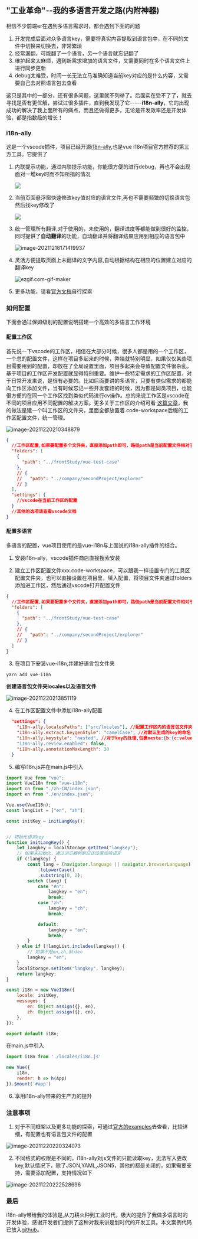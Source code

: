 ## "工业革命"--我的多语言开发之路(内附神器)

相信不少前端er在遇到多语言需求时，都会遇到下面的问题

1. 开发完成后面对众多语言key，需要将真实内容提取到语言包中，在不同的文件中切换来切换去，非常繁琐
2. 经常漏翻，可能翻了一个语言，另一个语言就忘记翻了
3. 维护起来太麻烦，遇到新需求增加的语言文件，又需要同时在多个语言文件上进行同步更新
4. debug太难受，时间一长无法立马准确知道当前key对应的是什么内容，又需要自己去对照语言包去查看

这只是其中的一部分，还有很多问题，这里就不列举了。后面实在受不了了，就去寻找是否有更优解，尝试过很多插件，直到我发现了它-----**i18n-ally**，它的出现成功的解决了我上面所有的痛点，而且还做得更多，无论是开发效率还是开发体验，都是指数级的增长！

### i18n-ally

这是一个vscode插件，项目已经开源[i18n-ally](https://github.com/lokalise/i18n-ally),也是vue i18n项目官方推荐的第三方工具。它提供了

1. 内联提示功能，通过内联提示功能，你能很方便的进行debug，再也不会出现面对一堆key时而不知所措的情况

   ![](https://github.com/lokalise/i18n-ally/blob/screenshots/annotation-animated.gif?raw=true)

2. 当前页面悬浮窗快速修改key值对应的语言文件,再也不需要频繁的切换语言包然后找key修改了

   ![](https://github.com/lokalise/i18n-ally/blob/screenshots/hover.png?raw=true)

3. 统一管理所有翻译,对于使用的，未使用的，翻译进度等都能做到很好的监控，同时提供了**自动翻译**的功能，自动翻译并将翻译结果应用到相应的语言包中

   ![image-20211218171419937](https://s2.loli.net/2021/12/18/MexXv7ZEBFihYCP.png)

4. 灵活方便提取页面上未翻译的文字内容,自动根据结构在相应的位置建立对应的翻译key

   ![ezgif.com-gif-maker](https://s2.loli.net/2021/12/20/EgjIvOw9C3YM5rA.gif)

5. 更多功能，请看[官方文档](https://github.com/lokalise/i18n-ally)自行探索



### 如何配置

下面会通过保姆级别的配置说明搭建一个高效的多语言工作环境

#### 配置工作区

首先说一下vscode的工作区，相信在大部分时候，很多人都是用的一个工作区，一个总的配置文件，这样在项目多起来的时候，弊端就特别明显，如果仅仅某些项目需要用到的配置，却放在了全局设置里面，项目多起来会导致配置文件很杂乱，基于项目的工作区开发配置就显得特别重要。维护一些特定需求的工作区配置，对于日常开发来说，是很有必要的。比如后面要讲的多语言，只要有类似需求的都能向工作区添加文件，当有时候忘记一些开发套路的时候，因为都是同类项目，也能很方便的在同一个工作区找到类似代码进行cv操作。总的来说工作区是vscode在不同的项目应用不同配置的解决方案。更多关于工作区的介绍可看 [这篇文章](https://zhuanlan.zhihu.com/p/54770077)，我的做法是建一个叫工作区的文件夹，里面全都放置着.code-workspace后缀的工作区配置文件，统一管理。

![image-20211220210348879](https://s2.loli.net/2021/12/20/GD1vIJ46rxbRFhC.png)

```json
{
  //工作区配置,如果要配置多个文件夹，直接添加path即可，路径path是当前配置文件相对于真实的项目路径的
  "folders": [
    {
      "path": "../frontStudy/vue-test-case"
    },
    // {
    //   "path": "../company/secondProject/explorer"
    // }
  ],
  "settings": {
    //vscode在当前工作区的配置
  }
  //其他的选项请查看vscode文档
}
```



#### 配置多语言

多语言的配置，vue项目使用的是vue-i18n与上面说的i18n-ally插件的结合。

1. 安装i18n-ally，vscode插件商店直接搜索安装

2. 建立工作区配置文件xxx.code-workspace，可以跟我一样设置专门的工具区配置文件夹，也可以直接设置在项目里，填入配置，将项目文件夹通过folders添加进工作区，然后通过vscode打开配置文件

```json
{
  //工作区配置,如果要配置多个文件夹，直接添加path即可，路径path是当前配置文件相对于真实的项目路径的
  "folders": [
    {
      "path": "../frontStudy/vue-test-case"
    },
    // {
    //   "path": "../company/secondProject/explorer"
    // }
  ]
}
```

3. 在项目下安装vue-i18n,并建好语言包文件夹

```javascript
yarn add vue-i18n
```

**创建语言包文件夹locales以及语言文件**

![image-20211220213851119](https://s2.loli.net/2021/12/20/z2dx7oRrK3Ltuhe.png)

4. 在工作区配置文件中添加i18n-ally配置

```json
  "settings": {
    "i18n-ally.localesPaths": ["src/locales"], //配置工作区内的语言包文件夹的匹配路径，可以为多个匹配
    "i18n-ally.extract.keygenStyle": "camelCase", //对默认生成的key的命名
    "i18n-ally.keystyle": "nested", //对于key的处理,包裹nesta:{b:{c:value}}, 展平flat a.b.c: value
    "i18n-ally.review.enabled": false,
    "i18n-ally.annotationMaxLength": 30
  }
```

5. 编写i18n.js并在main.js中引入

```javascript
import Vue from "vue";
import VueI18n from "vue-i18n";
import cn from "./zh-CN/index.json";
import en from "./en/index.json";

Vue.use(VueI18n);
const langList = ["en", "zh"];

const initKey = initLangKey();


// 初始化语言key
function initLangKey() {
    let langkey = localStorage.getItem("langkey");
    // 如果未初始化，通过浏览器判断应该设置成啥语言
    if (!langkey) {
        const lang = (navigator.language || navigator.browserLanguage)
            .toLowerCase()
            .substring(0, 2);
        switch (lang) {
            case "en":
                langkey = "en";
                break;
            case "zh":
                langkey = "zh";
                break;

            default:
                langkey = "en";
                break;
        }
    } else if (!langList.includes(langkey)) {
        // 如果不是en,zh,默认en
        langkey = "en";
    }
    localStorage.setItem("langkey", langkey);
    return langkey;
}

const i18n = new VueI18n({
    locale: initKey,
    messages: {
        en: Object.assign({}, en),
        zh: Object.assign({}, cn),
    },
});

export default i18n;
```

在main.js中引入

```javascript
import i18n from './locales/i18n.js'

new Vue({
    i18n,
    render: h => h(App)
}).$mount('#app')
```

6. 享用i18n-ally带来的生产力的提升

### 注意事项

1. 对于不同框架以及更多功能的探索，可通过[官方的examples]()去查看，比较详细，有配置也有语言包文件的配置

![image-20211220220324073](https://s2.loli.net/2021/12/20/c5wr7uzxKM6IqhV.png)

2. 不同格式的权限是不同的，i18n-ally对js文件的只能读取key，无法写入更改key,默认情况下，除了JSON,YAML,JSON5，其他的都是关闭的，如果需要支持，需要添加配置，支持情况如下

![image-20211220222528696](https://s2.loli.net/2021/12/20/1HRmVZIrbQj3MgU.png)

### 最后

i18n-ally带给我的体验是,从刀耕火种到工业时代，极大的提升了我做多语言时的开发体验，感谢开发者们提供了这种对我来讲是划时代的开发工具。本文案例代码已放入[github]()。

